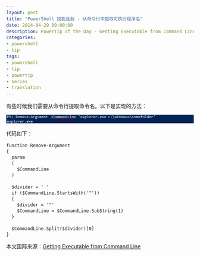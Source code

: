 ```yaml
---
layout: post
title: "PowerShell 技能连载 - 从命令行中提取可执行程序名"
date: 2014-04-29 00:00:00
description: PowerTip of the Day - Getting Executable from Command Line
categories:
- powershell
- tip
tags:
- powershell
- tip
- powertip
- series
- translation
---
```

有些时候我们需要从命令行提取命令名。以下是实现的方法：

![](/img/2014-04-29-getting-executable-from-command-line-001.png)

代码如下：

    function Remove-Argument
    {
      param
      (
        $CommandLine
      )
      
      $divider = ' '
      if ($CommandLine.StartsWith('"')) 
      { 
        $divider = '"'
        $CommandLine = $CommandLine.SubString(1)
      }
      
      $CommandLine.Split($divider)[0]
    } 

<!--more-->
本文国际来源：[Getting Executable from Command Line](http://community.idera.com/powershell/powertips/b/tips/posts/getting-executable-from-command-line)
